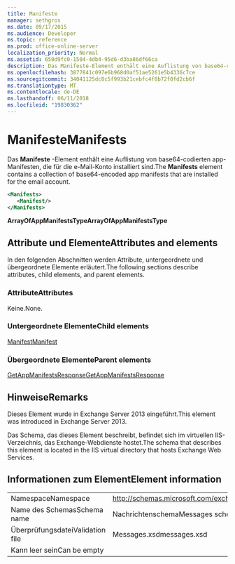 ```yaml
---
title: Manifeste
manager: sethgros
ms.date: 09/17/2015
ms.audience: Developer
ms.topic: reference
ms.prod: office-online-server
localization_priority: Normal
ms.assetid: 650d9fc0-1504-4db4-95d6-d3ba86df66ca
description: Das Manifeste-Element enthält eine Auflistung von base64-codierten app-Manifesten, die für die e-Mail-Konto installiert sind.
ms.openlocfilehash: 3877841c097e6b968d0af51ae5261e5b4336c7ce
ms.sourcegitcommit: 34041125dc8c5f993b21cebfc4f8b72f0fd2cb6f
ms.translationtype: MT
ms.contentlocale: de-DE
ms.lasthandoff: 06/11/2018
ms.locfileid: "19830362"
---
```

# <a name="manifests"></a><span data-ttu-id="55818-103">Manifeste</span><span class="sxs-lookup"><span data-stu-id="55818-103">Manifests</span></span>

<span data-ttu-id="55818-104">Das **Manifeste** -Element enthält eine Auflistung von base64-codierten app-Manifesten, die für die e-Mail-Konto installiert sind.</span><span class="sxs-lookup"><span data-stu-id="55818-104">The **Manifests** element contains a collection of base64-encoded app manifests that are installed for the email account.</span></span> 
  
```XML
<Manifests>
   <Manifest/>
</Manifests>
```

 <span data-ttu-id="55818-105">**ArrayOfAppManifestsType**</span><span class="sxs-lookup"><span data-stu-id="55818-105">**ArrayOfAppManifestsType**</span></span>
## <a name="attributes-and-elements"></a><span data-ttu-id="55818-106">Attribute und Elemente</span><span class="sxs-lookup"><span data-stu-id="55818-106">Attributes and elements</span></span>

<span data-ttu-id="55818-107">In den folgenden Abschnitten werden Attribute, untergeordnete und übergeordnete Elemente erläutert.</span><span class="sxs-lookup"><span data-stu-id="55818-107">The following sections describe attributes, child elements, and parent elements.</span></span>
  
### <a name="attributes"></a><span data-ttu-id="55818-108">Attribute</span><span class="sxs-lookup"><span data-stu-id="55818-108">Attributes</span></span>

<span data-ttu-id="55818-109">Keine.</span><span class="sxs-lookup"><span data-stu-id="55818-109">None.</span></span>
  
### <a name="child-elements"></a><span data-ttu-id="55818-110">Untergeordnete Elemente</span><span class="sxs-lookup"><span data-stu-id="55818-110">Child elements</span></span>

[<span data-ttu-id="55818-111">Manifest</span><span class="sxs-lookup"><span data-stu-id="55818-111">Manifest</span></span>](manifest.md)
  
### <a name="parent-elements"></a><span data-ttu-id="55818-112">Übergeordnete Elemente</span><span class="sxs-lookup"><span data-stu-id="55818-112">Parent elements</span></span>

[<span data-ttu-id="55818-113">GetAppManifestsResponse</span><span class="sxs-lookup"><span data-stu-id="55818-113">GetAppManifestsResponse</span></span>](getappmanifestsresponse.md)
  
## <a name="remarks"></a><span data-ttu-id="55818-114">Hinweise</span><span class="sxs-lookup"><span data-stu-id="55818-114">Remarks</span></span>

<span data-ttu-id="55818-115">Dieses Element wurde in Exchange Server 2013 eingeführt.</span><span class="sxs-lookup"><span data-stu-id="55818-115">This element was introduced in Exchange Server 2013.</span></span>
  
<span data-ttu-id="55818-116">Das Schema, das dieses Element beschreibt, befindet sich im virtuellen IIS-Verzeichnis, das Exchange-Webdienste hostet.</span><span class="sxs-lookup"><span data-stu-id="55818-116">The schema that describes this element is located in the IIS virtual directory that hosts Exchange Web Services.</span></span>
  
## <a name="element-information"></a><span data-ttu-id="55818-117">Informationen zum Element</span><span class="sxs-lookup"><span data-stu-id="55818-117">Element information</span></span>

|||
|:-----|:-----|
|<span data-ttu-id="55818-118">Namespace</span><span class="sxs-lookup"><span data-stu-id="55818-118">Namespace</span></span>  <br/> |http://schemas.microsoft.com/exchange/services/2006/messages  <br/> |
|<span data-ttu-id="55818-119">Name des Schemas</span><span class="sxs-lookup"><span data-stu-id="55818-119">Schema name</span></span>  <br/> |<span data-ttu-id="55818-120">Nachrichtenschema</span><span class="sxs-lookup"><span data-stu-id="55818-120">Messages schema</span></span>  <br/> |
|<span data-ttu-id="55818-121">Überprüfungsdatei</span><span class="sxs-lookup"><span data-stu-id="55818-121">Validation file</span></span>  <br/> |<span data-ttu-id="55818-122">Messages.xsd</span><span class="sxs-lookup"><span data-stu-id="55818-122">messages.xsd</span></span>  <br/> |
|<span data-ttu-id="55818-123">Kann leer sein</span><span class="sxs-lookup"><span data-stu-id="55818-123">Can be empty</span></span>  <br/> ||
   

